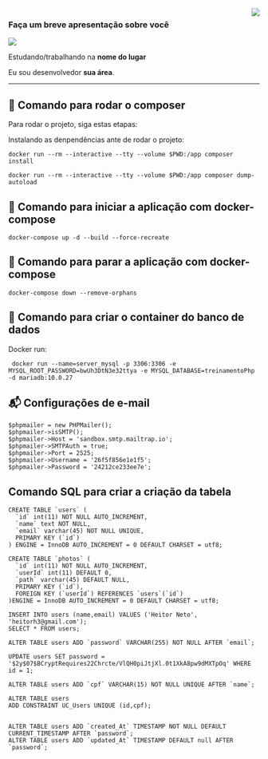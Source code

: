 <img align='right' src="https://github-readme-stats.vercel.app/api?username=heitorh3&show_icons=true&title_color=783c00&text_color=af552e&icon_color=783c00&bg_color=f8efd4&cache_seconds=2300">

### Faça um breve apresentação sobre você

<img src="https://img.shields.io/static/v1?label=Overview&message=Heitor Neto&color=f8efd4&style=for-the-badge&logo=GitHub">

<p>

Estudando/trabalhando na **nome do lugar**<br/>

Eu sou desenvolvedor **sua área**.

</p>
<hr>

## 🚀 Comando para rodar o composer

Para rodar o projeto, siga estas etapas:

Instalando as denpendências ante de rodar o projeto:

```
docker run --rm --interactive --tty --volume $PWD:/app composer install
```

```
docker run --rm --interactive --tty --volume $PWD:/app composer dump-autoload
```

## 🚀 Comando para iniciar a aplicação com docker-compose

```
docker-compose up -d --build --force-recreate
```

## 🚀 Comando para parar a aplicação com docker-compose

```
docker-compose down --remove-orphans
```

## 🚀 Comando para criar o container do banco de dados

Docker run:

```
 docker run --name=server_mysql -p 3306:3306 -e MYSQL_ROOT_PASSWORD=bwUh3DtN3e32ttya -e MYSQL_DATABASE=treinamentoPhp -d mariadb:10.0.27

```
## 📬 Configurações de e-mail

```
$phpmailer = new PHPMailer();
$phpmailer->isSMTP();
$phpmailer->Host = 'sandbox.smtp.mailtrap.io';
$phpmailer->SMTPAuth = true;
$phpmailer->Port = 2525;
$phpmailer->Username = '26f5f856e1e1f5';
$phpmailer->Password = '24212ce233ee7e';

```

## Comando SQL para criar a criação da tabela

```
CREATE TABLE `users` (
  `id` int(11) NOT NULL AUTO_INCREMENT,
  `name` text NOT NULL,
  `email` varchar(45) NOT NULL UNIQUE,
  PRIMARY KEY (`id`)
) ENGINE = InnoDB AUTO_INCREMENT = 0 DEFAULT CHARSET = utf8;

CREATE TABLE `photos` (
  `id` int(11) NOT NULL AUTO_INCREMENT,
  `userId` int(11) DEFAULT 0,
  `path` varchar(45) DEFAULT NULL,  
  PRIMARY KEY (`id`),
  FOREIGN KEY (`userId`) REFERENCES `users`(`id`)
)ENGINE = InnoDB AUTO_INCREMENT = 0 DEFAULT CHARSET = utf8;

INSERT INTO users (name,email) VALUES ('Heitor Neto', 'heitorh3@gmail.com');
SELECT * FROM users;

ALTER TABLE users ADD `password` VARCHAR(255) NOT NULL AFTER `email`;

UPDATE users SET password = '$2y$07$BCryptRequires22Chrcte/VlQH0piJtjXl.0t1XkA8pw9dMXTpOq' WHERE id = 1;

ALTER TABLE users ADD `cpf` VARCHAR(15) NOT NULL UNIQUE AFTER `name`;

ALTER TABLE users 
ADD CONSTRAINT UC_Users UNIQUE (id,cpf);


ALTER TABLE users ADD `created_At` TIMESTAMP NOT NULL DEFAULT CURRENT_TIMESTAMP AFTER `password`;
ALTER TABLE users ADD `updated_At` TIMESTAMP DEFAULT null AFTER `password`;
```
